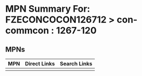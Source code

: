 



# MPN Summary For: FZECONCOCON126712 > con-commcon : 1267-120

## MPNs
  

|MPN|Direct Links|Search Links|
| :--- | :--- | :--- |
||||
